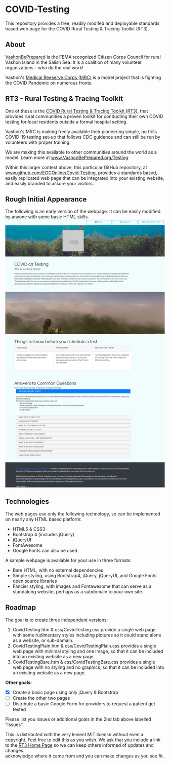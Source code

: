 # COVID-Testing
This repository provides a free, readily modifed and deployable standards based web page for the
COVID Rural Testing &amp; Tracing Toolkit (RT3).

## About
[VashonBePrepared](https://VashonBePrepared.org) is the FEMA recognized Citizen Corps Council for rural 
Vashon Island in the Salish Sea. It is a coalition of many volunteer 
organizations - who do the real work!

Vashon's [Medical Reeserve Corps (MRC)](https://VashonBePrepared.org/MRC) is a model project that is fighting the 
COVID Pandemic on numerous fronts. 

## RT3 - Rural Testing & Tracing Toolkit
One of these is the 
[COVID Rural Testing &amp; Tracing Toolkit (RT3)](https://VashonBePrepared.org/Testing), 
that provides rural communities a proven 
toolkit for conducting their own COVID testing for local residents outside a 
formal hospital setting.

Vashon's MRC is making freely available their pioneering simple, no frills COVID-19 testing set-up that 
follows CDC guidence and can still be run by volunteers with proper training.

We are making this available to other communities around the world as a model. Learn 
more at www.VashonBePrepared.org/Testing

Within this larger context above, this particular GitHub repository, at www.github.com/EOCOnline/Covid-Testing,
provides a standards based, easily replicated web page that can be integrated into your 
existing website, and easily branded to assure your visitors.

## Rough Initial Appearance
The following is an early version of the webpage. It can be easily modified by anyone with some basic HTML skills.
![Sample Web Page](Rural-COVID-Testing-Webpage.png)

## Technologies
The web pages use only the following technology, so can be implemented on nearly any HTML based platform:
* HTML5 & CSS3
* Bootstrap 4 (includes jQuery)
* jQueryUI
* FontAwesome
* Google Fonts can also be used

A sample webpage is available for your use in three formats:
* Bare HTML, with no external dependencies
* Simple styling, using Bootstrap4, jQuery, jQueryUI, and Google Fonts open source libraries
* Fancier styling, with images and Fontawesome that can serve as a standalong website, perhaps as a subdomain to your own site.

## Roadmap
The goal is to create three independent versions:
1. CovidTesting.htm & css/CovidTesting.css provide a single web page with some rudimentary styles including pictures so 
it could stand alone as a website, or sub-domain.
2. CovidTestingPlain.htm & css/CovidTestingPlain.css provides a single web page with minimal styling 
and one image, so that it can be included into an existing website as a new page.
3. CovidTestingBare.htm & css/CovidTestingBare.css provides a single web page with no styling 
and no graphics, so that it can be included into an existing website as a new page.

**Other goals:**
- [x] Create a basic page using only jQuery & Bootstrap
- [ ] Create the other two pages
- [ ] Distribute a basic Google Form for providers to request a patient get tested

Please list you issues or additional goals in the 2nd tab above labelled "Issues".

This is distributed with the very lenient MIT license without even a copyright. Feel free to edit this as you wiish. We ask that you include a link to the [RT3 Home Page](https://www.VashonBePrepared.org/Testing) so we can keep others informed of updates and changes.  
acknowledge where it came from and you can make changes as you see fit.
